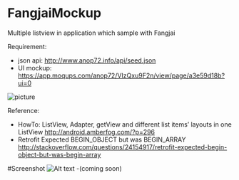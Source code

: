 # FangjaiMockup
Multiple listview in application which sample with Fangjai

Requirement:
- json api: http://www.anop72.info/api/seed.json
- UI mockup: https://app.moqups.com/anop72/VIzQxu9F2n/view/page/a3e59d18b?ui=0

![picture](http://i.imgur.com/Ew0xKQD.png?raw=true "Layout requirement")

Reference:
- HowTo: ListView, Adapter, getView and different list items’ layouts in one ListView
http://android.amberfog.com/?p=296
- Retrofit Expected BEGIN_OBJECT but was BEGIN_ARRAY
http://stackoverflow.com/questions/24154917/retrofit-expected-begin-object-but-was-begin-array

#Screenshot
![Alt text](https://raw.githubusercontent.com/username/projectname/branch/path/to/img.png)
-(coming soon)
